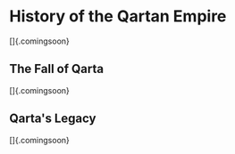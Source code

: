 # History of the Qartan Empire

[]{.comingsoon}

## The Fall of Qarta

[]{.comingsoon}

## Qarta's Legacy

[]{.comingsoon}

